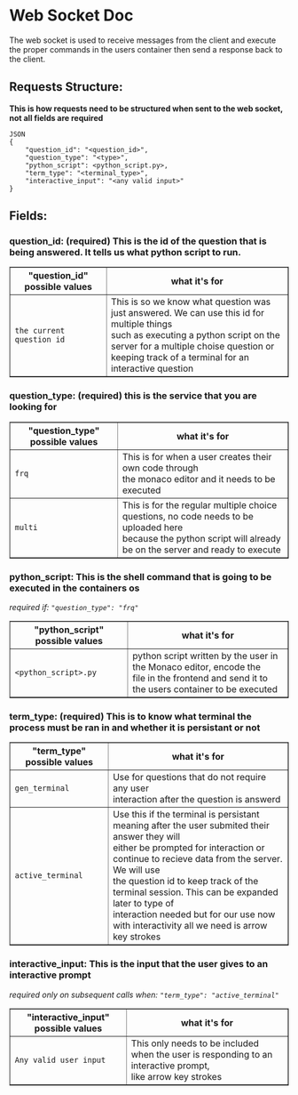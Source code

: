 # Web Socket Doc 
The web socket is used to receive messages from the client and execute the proper commands in the users container then send a response back to the client. 

## Requests Structure: 
**This is how requests need to be structured when sent to the web socket, not all fields are required**
```
JSON
{
    "question_id": "<question_id>",
    "question_type": "<type>",
    "python_script": <python_script.py>,
    "term_type": "<terminal_type>",
    "interactive_input": "<any valid input>"
}
```
## Fields: 
### **question_id**: (required) This is the id of the question that is being answered. It tells us what python script to run. 
<table border="1">
  <tr>
    <th>"question_id" possible values</th>
    <th>what it's for</th>
  </tr>
  <tr>
    <td><code>the current question id</code></td>
    <td>This is so we know what question was just answered. We can use this id for multiple things<br> such as executing a python script on the server for a multiple choise question or <br>keeping track of a terminal for an interactive question</td>
  </tr>
</table>

### **question_type:** (required) this is the service that you are looking for 
<table border="1">
  <tr>
    <th>"question_type" possible values</th>
    <th>what it's for</th>
  </tr>
  <tr>
    <td><code>frq</code></td>
    <td>This is for when a user creates their own code through <br>the monaco editor and it needs to be executed </td>
  </tr>
  <tr>
    <td><code>multi</code></td>
    <td>This is for the regular multiple choice questions, no code needs to be uploaded here <br>because the python script will already be on the server and ready to execute</td>
  </tr>
</table>

### **python_script:** This is the shell command that is going to be executed in the containers os 
*required if:  `"question_type": "frq"`*
<table border="1">
  <tr>
    <th>"python_script" possible values</th>
    <th>what it's for</th>
  </tr>
  <tr>
    <td><code>&lt;python_script&gt;.py</code></td>
    <td>python script written by the user in the Monaco editor, encode the<br> file in the frontend and send it to the users container to be executed</td>
  </tr>
</table>

### **term_type:** (required) This is to know what terminal the process must be ran in and whether it is persistant or not
<table border="1">
  <tr>
    <th>"term_type" possible values</th>
    <th>what it's for</th>
  </tr>
  <tr>
    <td><code>gen_terminal</code></td>
    <td>Use for questions that do not require any user <br> interaction after the question is answerd</td>
  </tr>
  <tr>
    <td><code>active_terminal</code></td>
    <td>Use this if the terminal is persistant meaning after the user submited their answer they will <br>either be prompted for interaction or continue to recieve data from the server. We will use <br>the question id to keep track of the terminal session. This can be expanded later to type of<br> interaction needed but for our use now with interactivity all we need is arrow key strokes</td>
  </tr>
</table>

### **interactive_input:** This is the input that the user gives to an interactive prompt  
*required only on subsequent calls when:  `"term_type": "active_terminal"`*
<table border="1">
  <tr>
    <th>"interactive_input" possible values</th>
    <th>what it's for</th>
  </tr>
  <tr>
    <td><code>Any valid user input</code></td>
    <td>This only needs to be included when the user is responding to an interactive prompt, <br>like arrow key strokes</td>
  </tr>
</table>